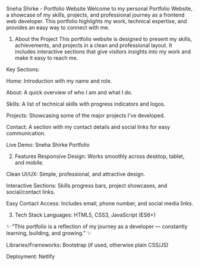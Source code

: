 Sneha Shirke - Portfolio Website
Welcome to my personal Portfolio Website, a showcase of my skills, projects, and professional journey as a frontend web developer. This portfolio highlights my work, technical expertise, and provides an easy way to connect with me.

1. About the Project
This portfolio website is designed to present my skills, achievements, and projects in a clean and professional layout. It includes interactive sections that give visitors insights into my work and make it easy to reach me.

Key Sections:

Home: Introduction with my name and role.

About: A quick overview of who I am and what I do.

Skills: A list of technical skills with progress indicators and logos.

Projects: Showcasing some of the major projects I’ve developed.

Contact: A section with my contact details and social links for easy communication.

Live Demo: Sneha Shirke Portfolio

2. Features
Responsive Design: Works smoothly across desktop, tablet, and mobile.

Clean UI/UX: Simple, professional, and attractive design.

Interactive Sections: Skills progress bars, project showcases, and social/contact links.

Easy Contact Access: Includes email, phone number, and social media links.

3. Tech Stack
Languages: HTML5, CSS3, JavaScript (ES6+)

✨ “This portfolio is a reflection of my journey as a developer — constantly learning, building, and growing.” ✨

Libraries/Frameworks: Bootstrap (if used, otherwise plain CSS/JS)

Deployment: Netlify
